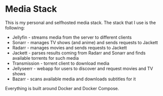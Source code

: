 # Media Stack

This is my personal and selfhosted media stack. The stack that I use is the following:

- Jellyfin - streams media from the server to different clients
- Sonarr - manages TV shows (and anime) and sends requests to Jackett
- Radarr - manages movies and sends requests to Jackett
- Jackett - parses results coming from Radarr and Sonarr and finds available torrents for such media
- Transmission - torrent client to download media
- Jellyseerr - webapp for users to discover and request movies and TV shows
- Bazarr - scans available media and downloads subtitles for it

Everything is built around Docker and Docker Compose.
